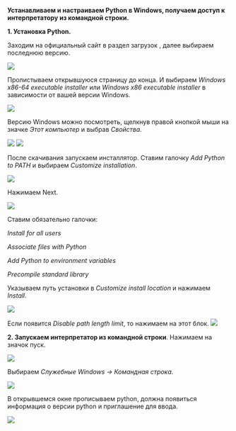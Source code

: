 **Устанавливаем и настраиваем Python в Windows, получаем доступ к интерпретатору из командной строки.**

**1.	Установка Python.**

Заходим на официальный сайт в раздел загрузок [](https://www.python.org/downloads/), далее выбираем последнюю версию.

![](https://github.com/AlyonaZh/guides/blob/master/python/pics/windows/version.jpg?raw=true)

Пролистываем открывшуюся страницу до конца. И выбираем *Windows x86-64 executable installer* или *Windows x86 executable installer* в зависимости от вашей версии Windows.

![](https://github.com/AlyonaZh/guides/blob/master/python/pics/windows/windows_installer.jpg?raw=true)

Версию Windows можно посмотреть, щелкнув правой кнопкой мыши на значке *Этот компьютер* и выбрав *Свойства*.

![](https://github.com/AlyonaZh/guides/blob/master/python/pics/windows/properties.jpg?raw=true)
![](https://github.com/AlyonaZh/guides/blob/master/python/pics/windows/x64.jpg?raw=true)

После скачивания запускаем инсталлятор. Ставим галочку *Add Python to PATH* и выбираем *Customize installation*.

![](https://github.com/AlyonaZh/guides/blob/master/python/pics/windows/install_python.png.jpg?raw=true)

Нажимаем Next.

![](https://github.com/AlyonaZh/guides/blob/master/python/pics/windows/optional_features.jpg?raw=true)

Ставим обязательно галочки:

*Install for all users*

*Associate files with Python*

*Add Python to environment variables*

*Precompile standard library*

Указываем путь установки в *Customize install location* и нажимаем *Install*.

![](https://github.com/AlyonaZh/guides/blob/master/python/pics/windows/advanced_options.jpg?raw=true)

Если появится *Disable path length limit*, то нажимаем на этот блок.
![](https://github.com/netology-code/guides/blob/master/python/pics/windows/disable_limit.png)

**2.	Запускаем интерпретатор из командной строки**.
Нажимаем на значок пуск.

![](https://github.com/AlyonaZh/guides/blob/master/python/pics/windows/pusk.jpg?raw=true)

Выбираем *Служебные Windows -> Командная строка*.

![](https://github.com/AlyonaZh/guides/blob/master/python/pics/windows/command.jpg?raw=true)

В открывшемся окне прописываем python, должна появиться информация о версии python и приглашение для ввода.

![](https://github.com/AlyonaZh/guides/blob/master/python/pics/windows/black_window.jpg?raw=true)
